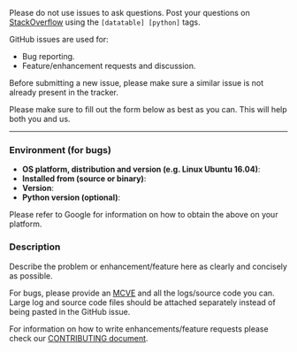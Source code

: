 Please do not use issues to ask questions. Post your questions on [StackOverflow](http://stackoverflow.com/questions/tagged/datatable+python) using the ``[datatable] [python]`` tags.

GitHub issues are used for:

* Bug reporting.
* Feature/enhancement requests and discussion.

Before submitting a new issue, please make sure a similar issue is not already present in the tracker.

Please make sure to fill out the form below as best as you can. This will help both you and us.

------------------------

### Environment (for bugs)

- **OS platform, distribution and version (e.g. Linux Ubuntu 16.04)**:
- **Installed from (source or binary)**:
- **Version**: 
- **Python version (optional)**:

Please refer to Google for information on how to obtain the above on your platform.

### Description

Describe the problem or enhancement/feature here as clearly and concisely as possible.

For bugs, please provide an [MCVE](https://stackoverflow.com/help/mcve) and all the logs/source code you can. Large log and source code files should be attached separately instead of being pasted in the GitHub issue.

For information on how to write enhancements/feature requests please check our [CONTRIBUTING document](CONTRIBUTING.md#enhancements-and-feature-requests).